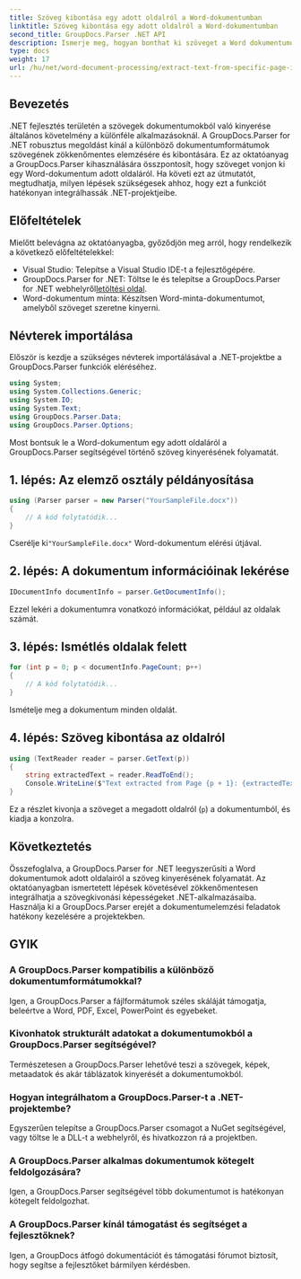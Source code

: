 ```yaml
---
title: Szöveg kibontása egy adott oldalról a Word-dokumentumban
linktitle: Szöveg kibontása egy adott oldalról a Word-dokumentumban
second_title: GroupDocs.Parser .NET API
description: Ismerje meg, hogyan bonthat ki szöveget a Word dokumentumok adott oldalairól a GroupDocs.Parser for .NET segítségével. Szövegkivonatolási képességek integrálása a .NET-be.
type: docs
weight: 17
url: /hu/net/word-document-processing/extract-text-from-specific-page-in-word-document/
---
```

## Bevezetés
.NET fejlesztés területén a szövegek dokumentumokból való kinyerése általános követelmény a különféle alkalmazásoknál. A GroupDocs.Parser for .NET robusztus megoldást kínál a különböző dokumentumformátumok szövegének zökkenőmentes elemzésére és kibontására. Ez az oktatóanyag a GroupDocs.Parser kihasználására összpontosít, hogy szöveget vonjon ki egy Word-dokumentum adott oldaláról. Ha követi ezt az útmutatót, megtudhatja, milyen lépések szükségesek ahhoz, hogy ezt a funkciót hatékonyan integrálhassák .NET-projektjeibe.
## Előfeltételek
Mielőtt belevágna az oktatóanyagba, győződjön meg arról, hogy rendelkezik a következő előfeltételekkel:
- Visual Studio: Telepítse a Visual Studio IDE-t a fejlesztőgépére.
-  GroupDocs.Parser for .NET: Töltse le és telepítse a GroupDocs.Parser for .NET webhelyről[letöltési oldal](https://releases.groupdocs.com/parser/net/).
- Word-dokumentum minta: Készítsen Word-minta-dokumentumot, amelyből szöveget szeretne kinyerni.

## Névterek importálása
Először is kezdje a szükséges névterek importálásával a .NET-projektbe a GroupDocs.Parser funkciók eléréséhez.
```csharp
using System;
using System.Collections.Generic;
using System.IO;
using System.Text;
using GroupDocs.Parser.Data;
using GroupDocs.Parser.Options;
```

Most bontsuk le a Word-dokumentum egy adott oldaláról a GroupDocs.Parser segítségével történő szöveg kinyerésének folyamatát.
## 1. lépés: Az elemző osztály példányosítása
```csharp
using (Parser parser = new Parser("YourSampleFile.docx"))
{
    // A kód folytatódik...
}
```
 Cserélje ki`"YourSampleFile.docx"` Word-dokumentum elérési útjával.
## 2. lépés: A dokumentum információinak lekérése
```csharp
IDocumentInfo documentInfo = parser.GetDocumentInfo();
```
Ezzel lekéri a dokumentumra vonatkozó információkat, például az oldalak számát.
## 3. lépés: Ismétlés oldalak felett
```csharp
for (int p = 0; p < documentInfo.PageCount; p++)
{
    // A kód folytatódik...
}
```
Ismételje meg a dokumentum minden oldalát.
## 4. lépés: Szöveg kibontása az oldalról
```csharp
using (TextReader reader = parser.GetText(p))
{
    string extractedText = reader.ReadToEnd();
    Console.WriteLine($"Text extracted from Page {p + 1}: {extractedText}");
}
```
Ez a részlet kivonja a szöveget a megadott oldalról (`p`) a dokumentumból, és kiadja a konzolra.

## Következtetés
Összefoglalva, a GroupDocs.Parser for .NET leegyszerűsíti a Word dokumentumok adott oldalairól a szöveg kinyerésének folyamatát. Az oktatóanyagban ismertetett lépések követésével zökkenőmentesen integrálhatja a szövegkivonási képességeket .NET-alkalmazásaiba. Használja ki a GroupDocs.Parser erejét a dokumentumelemzési feladatok hatékony kezelésére a projektekben.

## GYIK
### A GroupDocs.Parser kompatibilis a különböző dokumentumformátumokkal?
Igen, a GroupDocs.Parser a fájlformátumok széles skáláját támogatja, beleértve a Word, PDF, Excel, PowerPoint és egyebeket.
### Kivonhatok strukturált adatokat a dokumentumokból a GroupDocs.Parser segítségével?
Természetesen a GroupDocs.Parser lehetővé teszi a szövegek, képek, metaadatok és akár táblázatok kinyerését a dokumentumokból.
### Hogyan integrálhatom a GroupDocs.Parser-t a .NET-projektembe?
Egyszerűen telepítse a GroupDocs.Parser csomagot a NuGet segítségével, vagy töltse le a DLL-t a webhelyről, és hivatkozzon rá a projektben.
### A GroupDocs.Parser alkalmas dokumentumok kötegelt feldolgozására?
Igen, a GroupDocs.Parser segítségével több dokumentumot is hatékonyan kötegelt feldolgozhat.
### A GroupDocs.Parser kínál támogatást és segítséget a fejlesztőknek?
Igen, a GroupDocs átfogó dokumentációt és támogatási fórumot biztosít, hogy segítse a fejlesztőket bármilyen kérdésben.